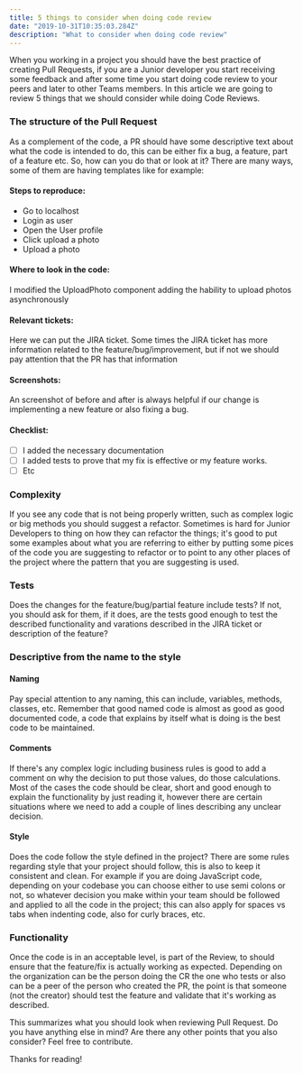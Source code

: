 ```yaml
---
title: 5 things to consider when doing code review
date: "2019-10-31T10:35:03.284Z"
description: "What to consider when doing code review"
---
```


When you working in a project you should have the best practice of creating Pull Requests, if you are a Junior developer you start receiving some feedback and after some time you start doing code review to your peers and later to other Teams members. In this article we are going to review 5 things that we should consider while doing Code Reviews.

### The structure of the Pull Request

As a complement of the code, a PR should have some descriptive text about what the code is intended to do, this can be either fix a bug, a feature, part of a feature etc. So, how can you do that or look at it? There are many ways, some of them are having templates like for example:

#### Steps to reproduce:

- Go to localhost
- Login as user
- Open the User profile
- Click upload a photo
- Upload a photo

#### Where to look in the code:

I modified the UploadPhoto component adding the hability to upload photos asynchronously

#### Relevant tickets:

Here we can put the JIRA ticket. Some times the JIRA ticket has more information related to the feature/bug/improvement, but if not we should pay attention that the PR has that information

#### Screenshots:

An screenshot of before and after is always helpful if our change is implementing a new feature or also fixing a bug.

#### Checklist:

- [ ] I added the necessary documentation
- [ ] I added tests to prove that my fix is effective or my feature works.
- [ ] Etc

### Complexity

If you see any code that is not being properly written, such as complex logic or big methods you should suggest a refactor. Sometimes is hard for Junior Developers to thing on how they can refactor the things; it's good to put some examples about what you are referring to either by putting some pices of the code you are suggesting to refactor or to point to any other places of the project where the pattern that you are suggesting is used.

### Tests

Does the changes for the feature/bug/partial feature include tests? If not, you should ask for them, if it does, are the tests good enough to test the described functionality and varations described in the JIRA ticket or description of the feature?

### Descriptive from the name to the style

#### Naming

Pay special attention to any naming, this can include, variables, methods, classes, etc. Remember that good named code is almost as good as good documented code, a code that explains by itself what is doing is the best code to be maintained.

#### Comments

If there's any complex logic including business rules is good to add a comment on why the decision to put those values, do those calculations. Most of the cases the code should be clear, short and good enough to explain the functionality by just reading it, however there are certain situations where we need to add a couple of lines describing any unclear decision.

#### Style

Does the code follow the style defined in the project? There are some rules regarding style that your project should follow, this is also to keep it consistent and clean. For example if you are doing JavaScript code, depending on your codebase you can choose either to use semi colons or not, so whatever decision you make within your team should be followed and applied to all the code in the project; this can also apply for spaces vs tabs when indenting code, also for curly braces, etc.

### Functionality

Once the code is in an acceptable level, is part of the Review, to should ensure that the feature/fix is actually working as expected. Depending on the organization can be the person doing the CR the one who tests or also can be a peer of the person who created the PR, the point is that someone (not the creator) should test the feature and validate that it's working as described.

This summarizes what you should look when reviewing Pull Request. Do you have anything else in mind? Are there any other points that you also consider? Feel free to contribute.

Thanks for reading!
